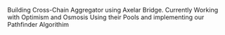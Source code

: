 
Building Cross-Chain Aggregator using Axelar Bridge. 
Currently Working with Optimism and Osmosis 
Using their Pools and implementing our Pathfinder Algorithim 
